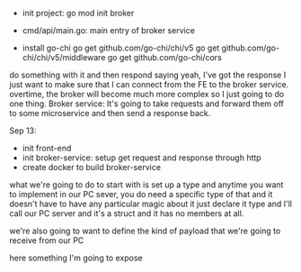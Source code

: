 - init project: go mod init broker

- cmd/api/main.go: main entry of broker service

- install go-chi
go get github.com/go-chi/chi/v5
go get github.com/go-chi/chi/v5/middleware
go get github.com/go-chi/cors

do something with it and then respond saying yeah, I've got the response
I just want to make sure that I can connect from the FE to the broker service.
overtime, the broker will become much more complex so I just going to do one thing.
Broker service: It's going to take requests and forward them off to some microservice and then send a response back.

Sep 13:
- init front-end
- init broker-service: setup get request and response through http
- create docker to build broker-service

what we're going to do to start with is set up a type
and anytime you want to implement in our PC sever, you do need a specific type of that
and it doesn't have to have any particular magic about it
just declare it type and I'll call our PC server and it's a struct and it has no members at all.

we're also going to want to define the kind of payload that we're going to receive from our PC

here something I'm going to expose